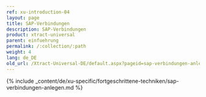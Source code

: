```yaml
---
ref: xu-introduction-04
layout: page
title: SAP-Verbindungen
description: SAP-Verbindungen
product: xtract-universal
parent: einfuehrung
permalink: /:collection/:path
weight: 4
lang: de_DE
old_url: /Xtract-Universal-DE/default.aspx?pageid=sap-verbindungen-anlegen
---
```

{% include _content/de/xu-specific/fortgeschrittene-techniken/sap-verbindungen-anlegen.md %}


